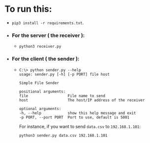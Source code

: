 # To run this:
- `pip3 install -r requirements.txt`.
- ### For the server ( the receiver ):
    - 
        ```
        python3 receiver.py
        ```
- ### For the client ( the sender ):
    - 
        ```
        C:\> python sender.py --help
        usage: sender.py [-h] [-p PORT] file host

        Simple File Sender

        positional arguments:
        file                  File name to send
        host                  The host/IP address of the receiver

        optional arguments:
        -h, --help            show this help message and exit
        -p PORT, --port PORT  Port to use, default is 5001
        ```
        For instance, if you want to send `data.csv` to `192.168.1.101`:
        ```
        python3 sender.py data.csv 192.168.1.101
        ```